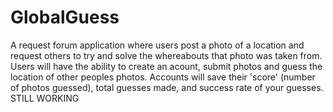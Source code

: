 # GlobalGuess

A request forum application where users post a photo of a location and request others to try and solve the whereabouts that photo was taken from. Users will have the ability to create an acount, submit photos and guess the location of other peoples photos. Accounts will save their 'score' (number of photos guessed), total guesses made, and success rate of your guesses. 
STILL WORKING
